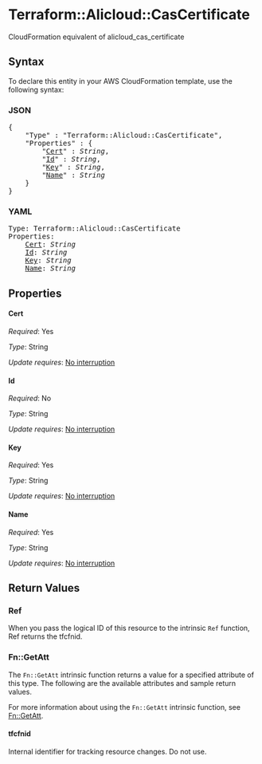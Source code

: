 # Terraform::Alicloud::CasCertificate

CloudFormation equivalent of alicloud_cas_certificate

## Syntax

To declare this entity in your AWS CloudFormation template, use the following syntax:

### JSON

<pre>
{
    "Type" : "Terraform::Alicloud::CasCertificate",
    "Properties" : {
        "<a href="#cert" title="Cert">Cert</a>" : <i>String</i>,
        "<a href="#id" title="Id">Id</a>" : <i>String</i>,
        "<a href="#key" title="Key">Key</a>" : <i>String</i>,
        "<a href="#name" title="Name">Name</a>" : <i>String</i>
    }
}
</pre>

### YAML

<pre>
Type: Terraform::Alicloud::CasCertificate
Properties:
    <a href="#cert" title="Cert">Cert</a>: <i>String</i>
    <a href="#id" title="Id">Id</a>: <i>String</i>
    <a href="#key" title="Key">Key</a>: <i>String</i>
    <a href="#name" title="Name">Name</a>: <i>String</i>
</pre>

## Properties

#### Cert

_Required_: Yes

_Type_: String

_Update requires_: [No interruption](https://docs.aws.amazon.com/AWSCloudFormation/latest/UserGuide/using-cfn-updating-stacks-update-behaviors.html#update-no-interrupt)

#### Id

_Required_: No

_Type_: String

_Update requires_: [No interruption](https://docs.aws.amazon.com/AWSCloudFormation/latest/UserGuide/using-cfn-updating-stacks-update-behaviors.html#update-no-interrupt)

#### Key

_Required_: Yes

_Type_: String

_Update requires_: [No interruption](https://docs.aws.amazon.com/AWSCloudFormation/latest/UserGuide/using-cfn-updating-stacks-update-behaviors.html#update-no-interrupt)

#### Name

_Required_: Yes

_Type_: String

_Update requires_: [No interruption](https://docs.aws.amazon.com/AWSCloudFormation/latest/UserGuide/using-cfn-updating-stacks-update-behaviors.html#update-no-interrupt)

## Return Values

### Ref

When you pass the logical ID of this resource to the intrinsic `Ref` function, Ref returns the tfcfnid.

### Fn::GetAtt

The `Fn::GetAtt` intrinsic function returns a value for a specified attribute of this type. The following are the available attributes and sample return values.

For more information about using the `Fn::GetAtt` intrinsic function, see [Fn::GetAtt](https://docs.aws.amazon.com/AWSCloudFormation/latest/UserGuide/intrinsic-function-reference-getatt.html).

#### tfcfnid

Internal identifier for tracking resource changes. Do not use.

